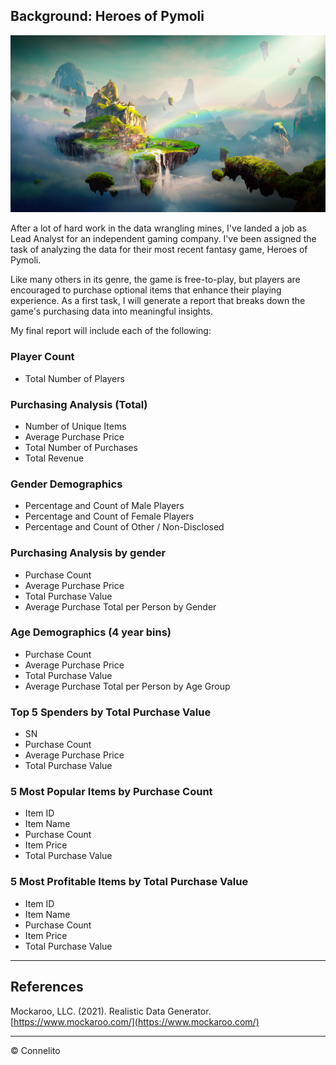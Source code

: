 ## Background: Heroes of Pymoli

  ![Fantasy](Images/Fantasy.png)

After a lot of hard work in the data wrangling mines, I've landed a job as Lead Analyst for an independent gaming company. I've been assigned the task of analyzing the data for their most recent fantasy game, Heroes of Pymoli.

Like many others in its genre, the game is free-to-play, but players are encouraged to purchase optional items that enhance their playing experience. As a first task, I will generate a report that breaks down the game's purchasing data into meaningful insights.

My final report will include each of the following:

### Player Count
  * Total Number of Players

### Purchasing Analysis (Total)
  * Number of Unique Items
  * Average Purchase Price
  * Total Number of Purchases
  * Total Revenue

### Gender Demographics
  * Percentage and Count of Male Players
  * Percentage and Count of Female Players
  * Percentage and Count of Other / Non-Disclosed

### Purchasing Analysis by gender
  * Purchase Count
  * Average Purchase Price
  * Total Purchase Value
  * Average Purchase Total per Person by Gender

### Age Demographics (4 year bins)
  * Purchase Count
  * Average Purchase Price
  * Total Purchase Value
  * Average Purchase Total per Person by Age Group

### Top 5 Spenders by Total Purchase Value
  * SN
  * Purchase Count
  * Average Purchase Price
  * Total Purchase Value

### 5 Most Popular Items by Purchase Count
  * Item ID
  * Item Name
  * Purchase Count
  * Item Price
  * Total Purchase Value

### 5 Most Profitable Items by Total Purchase Value
  * Item ID
  * Item Name
  * Purchase Count
  * Item Price
  * Total Purchase Value

- - -

## References

Mockaroo, LLC. (2021). Realistic Data Generator. [https://www.mockaroo.com/](https://www.mockaroo.com/)

- - -

© Connelito